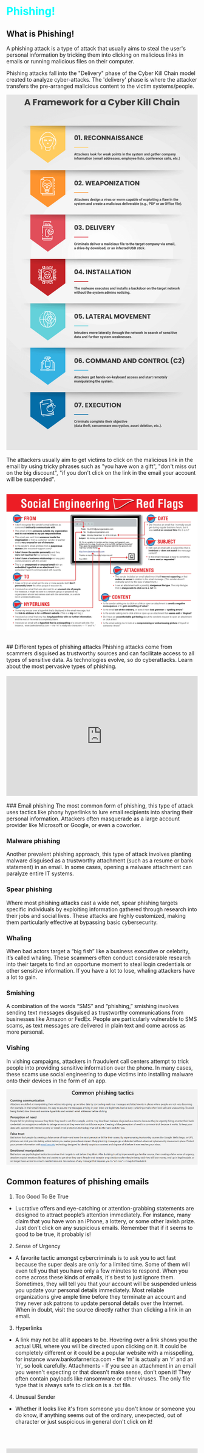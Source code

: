 ```yaml
---
layout: post
author: sujay adkesar
tags: [phishing, social-engineering]
---
```

<br>
<div class="eleven">
  <h1 style="color:cyan;">Phishing!</h1>
</div>

## What is Phishing!
A phishing attack is a type of attack that usually aims to steal the user's personal information by tricking them into clicking on malicious links in emails or running malicious files on their computer.

Phishing attacks fall into the "Delivery" phase of the Cyber Kill Chain model created to analyze cyber-attacks. The 'delivery' phase is where the attacker transfers the pre-arranged malicious content to the victim systems/people.

![image-source: phoenixnap](images/cyber-kill-chain-model.png)

The attackers usually aim to get victims to click on the malicious link in the email by using tricky phrases such as "you have won a gift", "don't miss out on the big discount", "if you don't click on the link in the email your account will be suspended".
<br><br>

![img-src: knowb4](images/file-26212286-jpg.jpg)

<br>
## Different types of phishing attacks
Phishing attacks come from scammers disguised as trustworthy sources and can facilitate access to all types of sensitive data. As technologies evolve, so do cyberattacks. Learn about the most pervasive types of phishing.
<br><br>

<div style="display: flex; justify-content: center;">
<iframe width="560" height="315" src="https://www.youtube.com/embed/BEHl2lAuWCk?si=Np45vZ_-bF36Op9_" title="YouTube video player" frameborder="0" allow="accelerometer; autoplay; clipboard-write; encrypted-media; gyroscope; picture-in-picture; web-share" referrerpolicy="strict-origin-when-cross-origin" allowfullscreen></iframe>
</div>

<br>
### Email phishing
The most common form of phishing, this type of attack uses tactics like phony hyperlinks to lure email recipients into sharing their personal information. Attackers often masquerade as a large account provider like Microsoft or Google, or even a coworker.

### Malware phishing
Another prevalent phishing approach, this type of attack involves planting malware disguised as a trustworthy attachment (such as a resume or bank statement) in an email. In some cases, opening a malware attachment can paralyze entire IT systems.

### Spear phishing
Where most phishing attacks cast a wide net, spear phishing targets specific individuals by exploiting information gathered through research into their jobs and social lives. These attacks are highly customized, making them particularly effective at bypassing basic cybersecurity.

### Whaling
When bad actors target a “big fish” like a business executive or celebrity, it’s called whaling. These scammers often conduct considerable research into their targets to find an opportune moment to steal login credentials or other sensitive information. If you have a lot to lose, whaling attackers have a lot to gain.

### Smishing
A combination of the words “SMS” and “phishing,” smishing involves sending text messages disguised as trustworthy communications from businesses like Amazon or FedEx. People are particularly vulnerable to SMS scams, as text messages are delivered in plain text and come across as more personal.

### Vishing
In vishing campaigns, attackers in fraudulent call centers attempt to trick people into providing sensitive information over the phone. In many cases, these scams use social engineering to dupe victims into installing malware onto their devices in the form of an app.

![](images/ss.png)

## Common features of phishing emails

1. Too Good To Be True
- Lucrative offers and eye-catching or attention-grabbing statements are designed to attract people’s attention immediately. For instance, many claim that you have won an iPhone, a lottery, or some other lavish prize. Just don't click on any suspicious emails. Remember that if it seems to good to be true, it probably is!
2. Sense of Urgency 
- A favorite tactic amongst cybercriminals is to ask you to act fast because the super deals are only for a limited time. Some of them will even tell you that you have only a few minutes to respond. When you come across these kinds of emails, it's best to just ignore them. Sometimes, they will tell you that your account will be suspended unless you update your personal details immediately. Most reliable organizations give ample time before they terminate an account and they never ask patrons to update personal details over the Internet. When in doubt, visit the source directly rather than clicking a link in an email.
3. Hyperlinks 
- A link may not be all it appears to be. Hovering over a link shows you the actual URL where you will be directed upon clicking on it. It could be completely different or it could be a popular website with a misspelling, for instance www.bankofarnerica.com - the 'm' is actually an 'r' and an 'n', so look carefully.
Attachments - If you see an attachment in an email you weren't expecting or that doesn't make sense, don't open it! They often contain payloads like ransomware or other viruses. The only file type that is always safe to click on is a .txt file.
4. Unusual Sender 
- Whether it looks like it's from someone you don't know or someone you do know, if anything seems out of the ordinary, unexpected, out of character or just suspicious in general don't click on it!



<br><br>
<div style="display: flex; justify-content: center;">
<iframe width="560" height="315" src="https://www.youtube.com/embed/T7K6znhEVjY?si=yfbruuPj0EEUt7Hu" title="YouTube video player" frameborder="0" allow="accelerometer; autoplay; clipboard-write; encrypted-media; gyroscope; picture-in-picture; web-share" referrerpolicy="strict-origin-when-cross-origin" allowfullscreen></iframe>
</div>
<br><br><br><br>

<div class="eleven">
  <h1 style="color:cyan;">Investigating Phishing Emails 📨🕵🏻</h1>
</div>

## Case Scenario

A user has received a phishing email and forwarded it to the Security Operations Team. Can you investigate the email and attachment to collect useful artifacts?
<section>
  <div class="center">
    <a class="trigger" href="#0">
      <span>
        <em>Download</em>
        <i aria-hidden="true"></i>
      </span>
    </a>
  </div>
</section>

<style>
a {
  text-decoration: none;
}

/* Button and the icon */
section {
  width: 100%;
  height: 100vh;
  display: table;
}

.center {
  display: table-cell;
  vertical-align: middle;
  text-align: center;
}

.trigger {
  position: relative;
  background: #4a1942;
  display: inline-block;
  width: 200px;
  height: 60px;
  border-radius: 50em;
  box-shadow: 0 2px 20px rgba(0,0,0,0.7), inset 0 1px 0 rgba(255,255,255,0.2);
  color: #fff;
}

span, em, i {
  position: absolute;
  width: 100%;
  height: 100%;
  left: 0;
  /*background: yellow;
  opacity: .5;*/
}

em, i {
  transition: top 0.3s;
}

span {
  /*
  uncomment this to see where actually the
  Download and SVG located on initial state
  and on hover
  */
  overflow: hidden;
}

em {
  line-height: 60px; /*make the button text vertically center of the button*/
  top: 0;
}

i {
  top: 100%; /*moving out the SVG to the bottom on page loads*/
  padding-top:20px;
}

i::before {
  content: "\f019";
  font-family: FontAwesome;
  font-size: 2rem;
}

.trigger:hover em {
  top: -100%; /* move the Download text to the top*/
}

.trigger:hover i {
  top: 0;
}

/*Tooltip*/
.trigger::before,
.trigger::after {
  position: absolute;
  opacity: 0; /*hide on page load*/
  visibility: hidden; /*to stop interaction when user hover on top of the button*/
  transition: all 0.3s;
}

.trigger::before {
  content: "File size: 50M";
  width: 140px;
  height: 60px;
  line-height: 60px; /*to make the text vertically center*/
  background: #4A1942;
  border-radius: 0.25em;
  bottom: 90px;
  left: calc(50% - 70px); /*take the left size of the box and pull it left by 70px (half of the box's width) referencing .trigger element as the base*/
}

/*the triangle below the `File size` box*/
.trigger::after {
  content: "";
  width: 0;
  height: 0;
  border: 10px solid transparent;
  /*
  each border side is 10px width
  this makes the square 20px width in total
  left to center = 10px
  center to right = 10px
  */
  border-top-color: #4A1942;
  left: calc(50% - 10px); /*take the left size of the box and pull it left by 10px (half of the box's width) referencing .trigger element as the base*/
  bottom: 70px;
}

.trigger:hover::before,
.trigger:hover::after {
  opacity: 1;
  visibility: visible;
}

/*pull down effect for the `File size` box when we hover the button*/
.trigger:hover::before {
  bottom: 80px;
}

.trigger:hover::after {
  bottom: 60px;
}
</style>